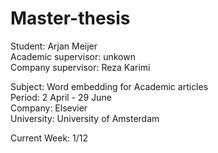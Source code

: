 # Master-thesis<br/>
Student: Arjan Meijer<br/>
Academic supervisor: unkown<br/>
Company supervisor: Reza Karimi<br/>

Subject: Word embedding for Academic articles<br/>
Period: 2 April - 29 June<br/>
Company: Elsevier<br/>
University: University of Amsterdam<br/>

Current Week: 1/12<br/>
